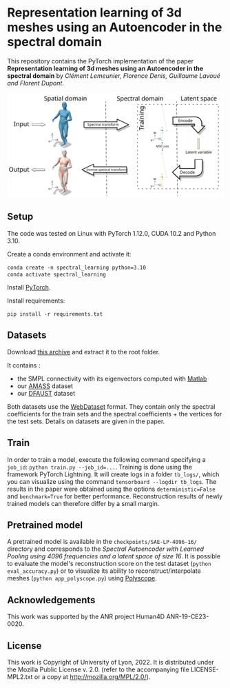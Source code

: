 # Representation learning of 3d meshes using an Autoencoder in the spectral domain

This repository contains the PyTorch implementation of the paper **Representation learning of 3d meshes using an Autoencoder in the spectral domain** by *Clément Lemeunier, Florence Denis, Guillaume Lavoué and Florent Dupont*.

![graphical_abstract](images/graphical_abstract.png "Graphical Abstract")

## Setup

The code was tested on Linux with PyTorch 1.12.0, CUDA 10.2 and Python 3.10.

Create a conda environment and activate it:
```
conda create -n spectral_learning python=3.10
conda activate spectral_learning
```

Install [PyTorch](https://pytorch.org/get-started/locally/).

Install requirements:
```
pip install -r requirements.txt
```

## Datasets

Download [this archive](https://drive.google.com/file/d/15SEcFzMsfUwCyPqbRUYgd0hUp67KSeiB/view?usp=sharing) and extract it to the root folder. 

It contains :
- the SMPL connectivity with its eigenvectors computed with [Matlab](https://fr.mathworks.com/products/matlab.html)
- our [AMASS](https://amass.is.tue.mpg.de/) dataset
- our [DFAUST](https://dfaust.is.tue.mpg.de/) dataset

Both datasets use the [WebDataset](https://github.com/webdataset/webdataset) format. They contain only the spectral coefficients for the train sets and the spectral coefficients + the vertices for the test sets. Details on datasets are given in the paper.

## Train

In order to train a model, execute the following command specifying a `job_id`: `python train.py --job_id=...`. Training is done using the framework PyTorch Lightning. It will create logs in a folder `tb_logs/`, which you can visualize using the command `tensorboard --logdir tb_logs`. The results in the paper were obtained using the options `deterministic=False` and `benchmark=True` for better performance. Reconstruction results of newly trained models can therefore differ by a small margin. 

## Pretrained model

A pretrained model is available in the `checkpoints/SAE-LP-4096-16/` directory and corresponds to the *Spectral Autoencoder with Learned Pooling using 4096 frequencies and a latent space of size 16*. It is possible to evaluate the model's reconstruction score on the test dataset (`python eval_accuracy.py`) or to visualize its ability to reconstruct/interpolate meshes (`python app_polyscope.py`) using [Polyscope](https://polyscope.run/py/).

## Acknowledgements
This work was supported by the ANR project Human4D ANR-19-CE23-0020.

## License
This work is Copyright of University of Lyon, 2022. It is distributed under the Mozilla Public License v. 2.0. (refer to the accompanying file LICENSE-MPL2.txt or a copy at http://mozilla.org/MPL/2.0/).